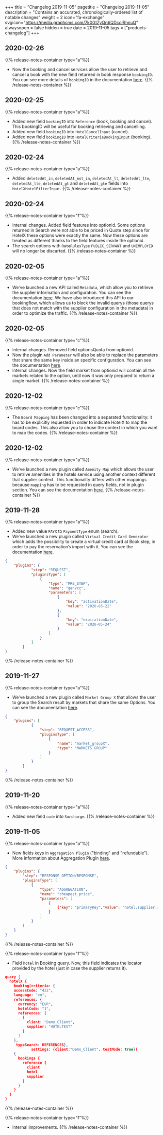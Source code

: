 +++
title = "Changelog 2019-11-05"
pagetitle = "Changelog 2019-11-05"
description = "Contains an accurated, chronologically-ordered list of notable changes"
weight = 2
icon="fa-exchange"
svgicon="https://media.graphcms.com/7k0GtZyQn6QDcolRhnuQ"
alwaysopen = false
hidden = true
date = 2019-11-05
tags = ["products-changelog"]
+++

## 2020-02-26
{{% release-notes-container type="a"%}}
- Now the booking and cancel services allow the user to retrieve and cancel a book with the new field returned in book response `bookingID`. You can see more details of `bookingID` in the documentation [here](https://docs.travelgatex.com/connectiontypesbuyers/hotel-x/methods/reservationmanagement/booklist/).
{{% /release-notes-container %}}

## 2020-02-25
{{% release-notes-container type="a"%}}
- Added new field `bookingID` into `Reference` (book, booking and cancel). This bookingID will be useful for booking retrieving and cancelling.
- Added new field `bookingID` into `HotelCancelInput` (cancel).
- Added new field `bookingID` into `HotelCriteriaBookingInput` (booking).
{{% /release-notes-container %}}

## 2020-02-24
{{% release-notes-container type="a"%}}
- Added `deletedAt_in`, `deletedAt_not_in`, `deletedAt_lt`, `deletedAt_lte`, `deletedAt_lte`, `deletedAt_gt` and `deletedAt_gte` fields into `HotelXHotelFilterInput`.
{{% /release-notes-container %}}

## 2020-02-24
{{% release-notes-container type="f"%}}
- Internal changes. Added field features into optionid. Some options returned in Search were not able to be priced in Quote step since for HotelX these options were exactly the same. Now these options are treated as different thanks to the field features inside the optionid.
- The search options with `RateRulesType` `PUBLIC_SERVANT` and `UNEMPLOYED` will no longer be discarted.
{{% /release-notes-container %}}

## 2020-02-05
{{% release-notes-container type="a"%}}
- We've launched a new API called `Metadata`, which allow you to retrieve the supplier information and configuration. You can see the documentation [here](https://docs.travelgatex.com/connectiontypesbuyers/hotel-x/methods/staticcontent/metadata/). We have also introduced this API to our bookingflow, which allows us to block the invalid querys (those querys that does not match with the supplier configuration in the metadata) in order to optimize the traffic.
{{% /release-notes-container %}}

## 2020-02-05
{{% release-notes-container type="c"%}}
- Internal changes. Removed field optionsQuota from optionid.
- Now the plugin `Add Parameter` will also be able to replace the parameters that share the same key inside an specific configuration. You can see the documentation [here](https://docs.travelgatex.com/connectiontypesbuyers/hotel-x/plugins/add_parameterx/).
- Internal changes. Now the field market from optionid will contain all the markets related to the option, until now it was only prepared to return a single market.
{{% /release-notes-container %}}

## 2020-12-02
{{% release-notes-container type="c"%}}
- The `Board Mapping` has been changed into a separated functionality: it has to be explicitly requested in order to indicate HotelX to map the board codes. This also allow you to chose the context in which you want to map the codes.
{{% /release-notes-container %}}

## 2020-12-02
{{% release-notes-container type="a"%}}
- We've launched a new plugin called `Amenity Map` which allows the user to retrive amenities in the hotels service using another context different that supplier context. This functionality differs with other mappings because `mapping` has to be requested in query fields, not in plugin section. You can see the documentation [here](https://docs.travelgatex.com/connectiontypesbuyers/hotel-x/plugins/mapping/).
{{% /release-notes-container %}}

## 2019-11-28
{{% release-notes-container type="a"%}}
- Added new value `PAYX` to `PaymentType` enum (search).
- We've launched a new plugin called `Virtual Credit Card Generator` which adds the possibility to create a virtual credit card at Book step, in order to pay the reservation’s import with it. You can see the documentation [here](https://docs.travelgatex.com/connectiontypesbuyers/hotel-x/plugins/vcc_gen/).

~~~json
{
    "plugins": {
			"step": "REQUEST",
			"pluginsType": [
				{
					"type": "PRE_STEP",
					"name": "genvcc",
					"parameters": [
						{
							"key": "activationDate",
							"value": "2020-05-22"
						},
						{
							"key": "expirationDate",
							"value": "2020-05-24"
						}
					]
				}
			]
		}
}
~~~

{{% /release-notes-container %}}

## 2019-11-27
{{% release-notes-container type="a"%}}
- We've launched a new plugin called `Market Group X` that allows the user to group the Search result by markets that share the same Options. You can see the documentation [here](https://docs.travelgatex.com/connectiontypesbuyers/hotel-x/plugins/markets_groups/).

~~~json
{
    "plugins": [
			{
				"step": "REQUEST_ACCESS",
				"pluginsType": [
					{
						"name": "market_groupX",
						"type": "MARKETS_GROUP"
					}
				]
			}
		]
}
~~~

{{% /release-notes-container %}}

## 2019-11-20
{{% release-notes-container type="a"%}}
- Added new field `code` into `Surcharge`.
{{% /release-notes-container %}}

## 2019-11-05
{{% release-notes-container type="a"%}}
- New fields keys in `Aggregation Plugin` ("binding" and "refundable"). More information about Aggregation Plugin [here](https://docs.travelgatex.com/connectiontypesbuyers/hotel-x/plugins/aggregation/). 

~~~json
{
    "plugins": {
        "step": "RESPONSE_OPTION/RESPONSE",
        "pluginsType": [
            {
                "type": "AGGREGATION",
                "name": "cheapest_price",
                "parameters": [
                    {
                        {"key": "primaryKey","value": "hotel,supplier,room,refundable,binding"}
                    }
                ]
            }
        ]
    }
}
~~~

{{% /release-notes-container %}}

{{% release-notes-container type="f"%}}
- Field `hotel` in Booking query. Now, this field indicates the locator provided by the hotel (just in case the supplier returns it).

~~~json
query {
  hotelX {
    booking(criteria: {
    accessCode: "422",
    language: "en",
    references: {
      currency: "EUR",
      hotelCode: "1",
      references: [
        {
          client: "Demo_Client",
          supplier: "HOTELTEST"
        }
      ]
    },
     typeSearch: REFERENCES},
			settings: {client:"Demo_Client", testMode: true}) 
    {
      bookings {
        reference {
          client
          hotel
          supplier
        }
      }
    }
  }
}
~~~

{{% /release-notes-container %}}

{{% release-notes-container type="f"%}}
- Internal improvements.
{{% /release-notes-container %}}
